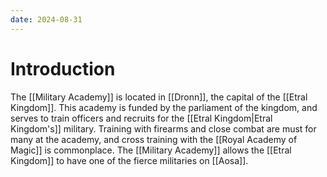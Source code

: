 ```yaml
---
date: 2024-08-31
---
```

# Introduction

The [[Military Academy]] is located in [[Dronn]], the capital of the [[Etral Kingdom]]. This academy is funded by the parliament of the kingdom, and serves to train officers and recruits for the [[Etral Kingdom|Etral Kingdom's]] military. Training with firearms and close combat are must for many at the academy, and cross training with the [[Royal Academy of Magic]] is commonplace. The [[Military Academy]] allows the [[Etral Kingdom]] to have one of the fierce militaries on [[Aosa]].